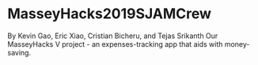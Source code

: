 # MasseyHacks2019SJAMCrew
By Kevin Gao, Eric Xiao, Cristian Bicheru, and Tejas Srikanth
Our MasseyHacks V project - an expenses-tracking app that aids with money-saving.

